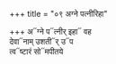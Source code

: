 +++
title = "०९ अग्ने पत्नीरिहा"

+++
अ᳓ग्ने प᳓त्नीर् इहा᳓ वह  
देवा᳓नाम् उशती᳓र् उ᳓प  
त्व᳓ष्टारं सो᳓मपीतये